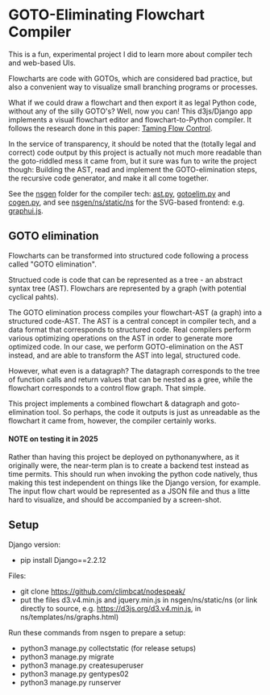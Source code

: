 # GOTO-Eliminating Flowchart Compiler

This is a fun, experimental project I did to learn more about compiler tech and web-based UIs.

Flowcharts are code with GOTOs, which are considered bad practice, but also a convenient way to visualize small branching programs or processes.

What if we could draw a flowchart and then export it as legal Python code, without any of the silly GOTO's? Well, now you can! This d3js/Django app implements a visual flowchart editor and flowchart-to-Python compiler. It follows the research done in this paper: [Taming Flow Control](https://www.cs.tufts.edu/comp/150FP/archive/laurie-hendren/taming.pdf).

In the service of transparency, it should be noted that the (totally legal and correct) code output by this project is actually not much more readable than the goto-riddled mess it came from, but it sure was fun to write the project though: Building the AST, read and implement the GOTO-elimination steps, the recursive code generator, and make it all come together.

See the [nsgen](https://github.com/climbcat/nodespeak/tree/master/nsgen) folder for the compiler tech: [ast.py](https://github.com/climbcat/nodespeak/blob/master/nsgen/ast.py), [gotoelim.py](https://github.com/climbcat/nodespeak/blob/master/nsgen/gotoelim.py) and [cogen.py](https://github.com/climbcat/nodespeak/blob/master/nsgen/cogen.py), and see [nsgen/ns/static/ns](https://github.com/climbcat/nodespeak/tree/master/nsgen/ns/static/ns) for the SVG-based frontend: e.g. [graphui.js](https://github.com/climbcat/nodespeak/blob/master/nsgen/ns/static/ns/graphui.js).

## GOTO elimination

Flowcharts can be transformed into structured code following a process called "GOTO elimination".

Structued code is code that can be represented as a tree - an abstract syntax tree (AST). Flowchars are represented by a graph (with potential cyclical pahts).

The GOTO elimination process compiles your flowchart-AST (a graph) into a structured code-AST. The AST is a central concept in compiler tech, and a data format that corresponds to structured code. Real compilers perform various optimizing operations on the AST in order to generate more optimized code. In our case, we perform GOTO-elimination on the AST instead, and are able to transform the AST into legal, structured code.

However, what even is a datagraph? The datagraph corresponds to the tree of function calls and return values that can be nested as a gree, while the flowchart corresponds to a control flow graph. That simple.

This project implements a combined flowchart & datagraph and goto-elimination tool. So perhaps, the code it outputs is just as unreadable as the flowchart it came from, however, the compiler certainly works.

#### NOTE on testing it in 2025

Rather than having this project be deployed on pythonanywhere, as it originally were, the near-term plan is to create a backend test instead as time permits. This should run when invoking the python code natively, thus making this test independent on things like the Django version, for example. The input flow chart would be represented as a JSON file and thus a litte hard to visualize, and should be accompanied by a screen-shot.

## Setup

Django version:
- pip install Django==2.2.12

Files:
- git clone https://github.com/climbcat/nodespeak/
- put the files d3.v4.min.js and jquery.min.js in nsgen/ns/static/ns (or link directly to source, e.g. https://d3js.org/d3.v4.min.js, in ns/templates/ns/graphs.html)

Run these commands from nsgen to prepare a setup:
- python3 manage.py collectstatic (for release setups)
- python3 manage.py migrate
- python3 manage.py createsuperuser
- python3 manage.py gentypes02
- python3 manage.py runserver
